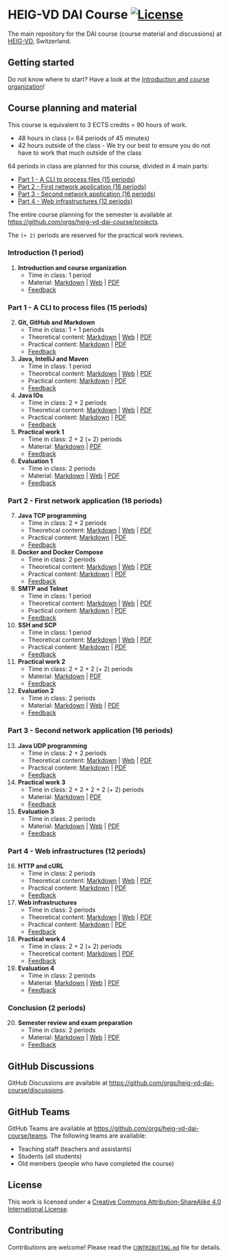# HEIG-VD DAI Course [![License](https://img.shields.io/github/license/heig-vd-dai-course/heig-vd-dai-course)](./LICENSE.md)

[feedback-01]: #
[feedback-02]: #
[feedback-03]: #
[feedback-04]: #
[feedback-05]: #
[feedback-06]: #
[feedback-07]: #
[feedback-08]: #
[feedback-09]: #
[feedback-10]: #
[feedback-11]: #
[feedback-12]: #
[feedback-13]: #
[feedback-14]: #
[feedback-15]: #
[feedback-16]: #
[feedback-17]: #
[feedback-18]: #
[feedback-19]: #
[feedback-20]: #

The main repository for the DAI course (course material and discussions) at
[HEIG-VD](https://heig-vd.ch), Switzerland.

## Getting started

Do not know where to start? Have a look at the
[Introduction and course organization](./01-introduction-and-course-organization/README.md)!

## Course planning and material

This course is equivalent to 3 ECTS credits = 90 hours of work.

- 48 hours in class (= 64 periods of 45 minutes)
- 42 hours outside of the class - We try our best to ensure you do not have to
  work that much outside of the class

64 periods in class are planned for this course, divided in 4 main parts:

- [Part 1 - A CLI to process files (15 periods)](#part-1---a-cli-to-process-files-15-periods)
- [Part 2 - First network application (18 periods)](#part-2---first-network-application-18-periods)
- [Part 3 - Second network application (16 periods)](#part-3---second-network-application-16-periods)
- [Part 4 - Web infrastructures (12 periods)](#part-4---web-infrastructures-12-periods)

The entire course planning for the semester is available at
<https://github.com/orgs/heig-vd-dai-course/projects>.

The `(+ 2)` periods are reserved for the practical work reviews.

### Introduction (1 period)

1. **Introduction and course organization**
   - Time in class: 1 period
   - Material: [Markdown](./01-introduction-and-course-organization/README.md) |
     [Web](https://heig-vd-dai-course.github.io/heig-vd-dai-course/01-introduction-and-course-organization/)
     |
     [PDF](https://heig-vd-dai-course.github.io/heig-vd-dai-course/01-introduction-and-course-organization/01-introduction-and-course-organization.pdf)<!-- | [Video (in French)]() -->
   - [Feedback][feedback-01]

### Part 1 - A CLI to process files (15 periods)

2. **Git, GitHub and Markdown**
   - Time in class: 1 + 1 periods
   - Theoretical content: [Markdown](./02-git-github-and-markdown/README.md) |
     [Web](https://heig-vd-dai-course.github.io/heig-vd-dai-course/02-git-github-and-markdown/)
     |
     [PDF](https://heig-vd-dai-course.github.io/heig-vd-dai-course/02-git-github-and-markdown/02-git-github-and-markdown.pdf)<!-- | [Video (in French)]() -->
   - Practical content:
     [Markdown](./02-git-github-and-markdown/PRACTICAL_CONTENT.md) |
     [PDF](https://heig-vd-dai-course.github.io/heig-vd-dai-course/02-git-github-and-markdown/02-git-github-and-markdown-practical-content.pdf)
   - [Feedback][feedback-02]
3. **Java, IntelliJ and Maven**
   - Time in class: 1 period
   - Theoretical content: [Markdown](./03-java-intellij-and-maven/README.md) |
     [Web](https://heig-vd-dai-course.github.io/heig-vd-dai-course/03-java-intellij-and-maven/)
     |
     [PDF](https://heig-vd-dai-course.github.io/heig-vd-dai-course/03-java-intellij-and-maven/03-java-intellij-and-maven.pdf)<!-- | [Video (in French)]() -->
   - Practical content:
     [Markdown](./03-java-intellij-and-maven/PRACTICAL_CONTENT.md) |
     [PDF](https://heig-vd-dai-course.github.io/heig-vd-dai-course/03-java-intellij-and-maven/03-java-intellij-and-maven-practical-content.pdf)
   - [Feedback][feedback-03]
4. **Java IOs**
   - Time in class: 2 + 2 periods
   - Theoretical content: [Markdown](./04-java-ios/README.md) |
     [Web](https://heig-vd-dai-course.github.io/heig-vd-dai-course/04-java-ios/)
     |
     [PDF](https://heig-vd-dai-course.github.io/heig-vd-dai-course/04-java-ios/04-java-ios.pdf)<!-- | [Video (in French)]() -->
   - Practical content: [Markdown](./04-java-ios/PRACTICAL_CONTENT.md) |
     [PDF](https://heig-vd-dai-course.github.io/heig-vd-dai-course/04-java-ios/04-java-ios-practical-content.pdf)
   - [Feedback][feedback-04]
5. **Practical work 1**
   - Time in class: 2 + 2 (+ 2) periods
   - Material: [Markdown](./05-practical-work-1/README.md) |
     [PDF](https://heig-vd-dai-course.github.io/heig-vd-dai-course/05-practical-work-1/05-practical-work-1.pdf)
   - [Feedback][feedback-05]
6. **Evaluation 1**
   - Time in class: 2 periods
   - Material: [Markdown](./06-evaluation-1/README.md) |
     [Web](https://heig-vd-dai-course.github.io/heig-vd-dai-course/06-evaluation-1/)
     |
     [PDF](https://heig-vd-dai-course.github.io/heig-vd-dai-course/06-evaluation-1/06-evaluation-1.pdf)<!-- | [Video (in French)]() -->
   - [Feedback][feedback-06]

### Part 2 - First network application (18 periods)

7. **Java TCP programming**
   - Time in class: 2 + 2 periods
   - Theoretical content: [Markdown](./07-java-tcp-programming/README.md) |
     [Web](https://heig-vd-dai-course.github.io/heig-vd-dai-course/07-java-tcp-programming/)
     |
     [PDF](https://heig-vd-dai-course.github.io/heig-vd-dai-course/07-java-tcp-programming/07-java-tcp-programming.pdf)<!-- | [Video (in French)]() -->
   - Practical content:
     [Markdown](./07-java-tcp-programming/PRACTICAL_CONTENT.md) |
     [PDF](https://heig-vd-dai-course.github.io/heig-vd-dai-course/07-java-tcp-programming/07-java-tcp-programming-practical-content.pdf)
   - [Feedback][feedback-07]
8. **Docker and Docker Compose**
   - Time in class: 2 periods
   - Theoretical content: [Markdown](./08-docker-and-docker-compose/README.md) |
     [Web](https://heig-vd-dai-course.github.io/heig-vd-dai-course/08-docker-and-docker-compose/)
     |
     [PDF](https://heig-vd-dai-course.github.io/heig-vd-dai-course/08-docker-and-docker-compose/08-docker-and-docker-compose.pdf)<!-- | [Video (in French)]() -->
   - Practical content:
     [Markdown](./08-docker-and-docker-compose/PRACTICAL_CONTENT.md) |
     [PDF](https://heig-vd-dai-course.github.io/heig-vd-dai-course/08-docker-and-docker-compose/08-docker-and-docker-compose-practical-content.pdf)
   - [Feedback][feedback-08]
9. **SMTP and Telnet**
   - Time in class: 1 period
   - Theoretical content: [Markdown](./09-smtp-and-telnet/README.md) |
     [Web](https://heig-vd-dai-course.github.io/heig-vd-dai-course/09-smtp-and-telnet/)
     |
     [PDF](https://heig-vd-dai-course.github.io/heig-vd-dai-course/09-smtp-and-telnet/09-smtp-and-telnet.pdf)<!-- | [Video (in French)]() -->
   - Practical content: [Markdown](./09-smtp-and-telnet/PRACTICAL_CONTENT.md) |
     [PDF](https://heig-vd-dai-course.github.io/heig-vd-dai-course/09-smtp-and-telnet/09-smtp-and-telnet-practical-content.pdf)
   - [Feedback][feedback-09]
10. **SSH and SCP**
    - Time in class: 1 period
    - Theoretical content: [Markdown](./10-ssh-and-scp/README.md) |
      [Web](https://heig-vd-dai-course.github.io/heig-vd-dai-course/10-ssh-and-scp/)
      |
      [PDF](https://heig-vd-dai-course.github.io/heig-vd-dai-course/10-ssh-and-scp/10-ssh-and-scp.pdf)<!-- | [Video (in French)]() -->
    - Practical content: [Markdown](./10-ssh-and-scp/PRACTICAL_CONTENT.md) |
      [PDF](https://heig-vd-dai-course.github.io/heig-vd-dai-course/10-ssh-and-scp/10-ssh-and-scp-practical-content.pdf)
    - [Feedback][feedback-10]
11. **Practical work 2**
    - Time in class: 2 + 2 + 2 (+ 2) periods
    - Material: [Markdown](./11-practical-work-2/README.md) |
      [PDF](https://heig-vd-dai-course.github.io/heig-vd-dai-course/11-practical-work-2/11-practical-work-2.pdf)
    - [Feedback][feedback-11]
12. **Evaluation 2**
    - Time in class: 2 periods
    - Material: [Markdown](./12-evaluation-2/README.md) |
      [Web](https://heig-vd-dai-course.github.io/heig-vd-dai-course/12-evaluation-2/)
      |
      [PDF](https://heig-vd-dai-course.github.io/heig-vd-dai-course/12-evaluation-2/12-evaluation-2.pdf)<!-- | [Video (in French)]() -->
    - [Feedback][feedback-12]

### Part 3 - Second network application (16 periods)

13. **Java UDP programming**
    - Time in class: 2 + 2 periods
    - Theoretical content: [Markdown](./13-java-udp-programming/README.md) |
      [Web](https://heig-vd-dai-course.github.io/heig-vd-dai-course/13-java-udp-programming/)
      |
      [PDF](https://heig-vd-dai-course.github.io/heig-vd-dai-course/13-java-udp-programming/13-java-udp-programming.pdf)<!-- | [Video (in French)]() -->
    - Practical content:
      [Markdown](./13-java-udp-programming/PRACTICAL_CONTENT.md) |
      [PDF](https://heig-vd-dai-course.github.io/heig-vd-dai-course/13-java-udp-programming/13-java-udp-programming-practical-content.pdf)
    - [Feedback][feedback-13]
14. **Practical work 3**
    - Time in class: 2 + 2 + 2 + 2 (+ 2) periods
    - Material: [Markdown](./14-practical-work-3/README.md) |
      [PDF](https://heig-vd-dai-course.github.io/heig-vd-dai-course/14-practical-work-3/14-practical-work-3.pdf)
    - [Feedback][feedback-14]
15. **Evaluation 3**
    - Time in class: 2 periods
    - Material: [Markdown](./15-evaluation-3/README.md) |
      [Web](https://heig-vd-dai-course.github.io/heig-vd-dai-course/15-evaluation-3/)
      |
      [PDF](https://heig-vd-dai-course.github.io/heig-vd-dai-course/15-evaluation-3/15-evaluation-3.pdf)<!-- | [Video (in French)]() -->
    - [Feedback][feedback-15]

### Part 4 - Web infrastructures (12 periods)

16. **HTTP and cURL**
    - Time in class: 2 periods
    - Theoretical content: [Markdown](./16-http-and-curl/README.md) |
      [Web](https://heig-vd-dai-course.github.io/heig-vd-dai-course/16-http-and-curl/)
      |
      [PDF](https://heig-vd-dai-course.github.io/heig-vd-dai-course/16-http-and-curl/16-http-and-curl.pdf)<!-- | [Video (in French)]() -->
    - Practical content: [Markdown](./16-http-and-curl/PRACTICAL_CONTENT.md) |
      [PDF](https://heig-vd-dai-course.github.io/heig-vd-dai-course/16-http-and-curl/16-http-and-curl-practical-content.pdf)
    - [Feedback][feedback-16]
17. **Web infrastructures**
    - Time in class: 2 periods
    - Theoretical content: [Markdown](./17-web-infrastructures/README.md) |
      [Web](https://heig-vd-dai-course.github.io/heig-vd-dai-course/17-web-infrastructures/)
      |
      [PDF](https://heig-vd-dai-course.github.io/heig-vd-dai-course/17-web-infrastructures/17-web-infrastructures.pdf)<!-- | [Video (in French)]() -->
    - Practical content:
      [Markdown](./17-web-infrastructures/PRACTICAL_CONTENT.md) |
      [PDF](https://heig-vd-dai-course.github.io/heig-vd-dai-course/17-web-infrastructures/17-web-infrastructures-practical-content.pdf)
    - [Feedback][feedback-17]
18. **Practical work 4**
    - Time in class: 2 + 2 (+ 2) periods
    - Theoretical content: [Markdown](./18-practical-work-4/README.md) |
      [PDF](https://heig-vd-dai-course.github.io/heig-vd-dai-course/18-practical-work-4/18-practical-work-4.pdf)
    - [Feedback][feedback-18]
19. **Evaluation 4**
    - Time in class: 2 periods
    - Material: [Markdown](./19-evaluation-4/README.md) |
      [Web](https://heig-vd-dai-course.github.io/heig-vd-dai-course/19-evaluation-4/)
      |
      [PDF](https://heig-vd-dai-course.github.io/heig-vd-dai-course/19-evaluation-4/19-evaluation-4.pdf)<!-- | [Video (in French)]() -->
    - [Feedback][feedback-19]

### Conclusion (2 periods)

20. **Semester review and exam preparation**
    - Time in class: 2 periods
    - Material: [Markdown](./20-semester-review-and-exam-preparation/README.md)
      |
      [Web](https://heig-vd-dai-course.github.io/heig-vd-dai-course/20-semester-review-and-exam-preparation/)
      |
      [PDF](https://heig-vd-dai-course.github.io/heig-vd-dai-course/20-semester-review-and-exam-preparation/20-semester-review-and-exam-preparation.pdf)<!-- | [Video (in French)]() -->
    - [Feedback][feedback-20]

## GitHub Discussions

GitHub Discussions are available at
<https://github.com/orgs/heig-vd-dai-course/discussions>.

## GitHub Teams

GitHub Teams are available at
<https://github.com/orgs/heig-vd-dai-course/teams>. The following teams are
available:

- Teaching staff (teachers and assistants)
- Students (all students)
- Old members (people who have completed the course)

## License

This work is licensed under a
[Creative Commons Attribution-ShareAlike 4.0 International License](./LICENSE.md).

## Contributing

Contributions are welcome! Please read the
[`CONTRIBUTING.md`](./CONTRIBUTING.md) file for details.
